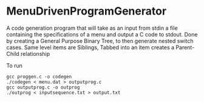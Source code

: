 # MenuDrivenProgramGenerator
A code generation program that will take as an input from stdin a file containing the specifications of a menu and output a C code to stdout.
Done by creating a General Purpose Binary Tree, to then generate nested switch cases. 
Same level items are Siblings, 
Tabbed into an item creates a Parent-Child relationship

To run
```
gcc proggen.c -o codegen
./codegen < menu.dat > outputprog.c
gcc outputprog.c -o outprog
./outprog < inputsequence.txt > output.txt
```
